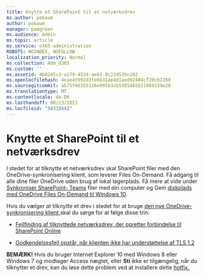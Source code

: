 ```yaml
---
title: Knytte et SharePoint til et netværksdrev
ms.author: pebaum
author: pebaum
manager: pamgreen
ms.audience: Admin
ms.topic: article
ms.service: o365-administration
ROBOTS: NOINDEX, NOFOLLOW
localization_priority: Normal
ms.collection: Adm_O365
ms.custom: ''
ms.assetid: 4b8245c3-a179-4524-ae83-0c22d539c202
ms.openlocfilehash: 4eae45992d3fe6b31ae4d1aed02484cf20cb2260
ms.sourcegitcommit: ab75f66355116e995b3cb5505465b31989339e28
ms.translationtype: MT
ms.contentlocale: da-DK
ms.lasthandoff: 08/13/2021
ms.locfileid: "58315542"
---
```

# <a name="map-a-sharepoint-library-to-a-network-drive"></a>Knytte et SharePoint til et netværksdrev

I stedet for at tilknytte et netværksdrev skal SharePoint filer med den OneDrive-synkronisering klient, som leverer Files On-Demand. Få adgang til alle dine filer OneDrive uden brug af lokal lagerplads. Få mere at vide under [Synkroniser SharePoint- Teams](https://support.microsoft.com/office/sync-sharepoint-and-teams-files-with-your-computer-6de9ede8-5b6e-4503-80b2-6190f3354a88) filer med din computer og Gem [diskplads med OneDrive Files On-Demand til Windows 10](https://support.microsoft.com/office/save-disk-space-with-onedrive-files-on-demand-for-windows-10-0e6860d3-d9f3-4971-b321-7092438fb38e).

Hvis du vælger at tilknytte et drev i stedet for at bruge [den nye OneDrive-synkronisering klient,](https://support.microsoft.com/office/sync-sharepoint-and-teams-files-with-your-computer-6de9ede8-5b6e-4503-80b2-6190f3354a88)skal du sørge for at følge disse trin:

- [Fejlfinding af tilknyttede netværksdrev, der opretter forbindelse til SharePoint Online](https://docs.microsoft.com/sharepoint/support/administration/troubleshoot-mapped-network-drives)

- [Godkendelsesfejl opstår, når klienten ikke har understøttelse af TLS 1.2](https://docs.microsoft.com/sharepoint/troubleshoot/administration/authentication-errors-tls12-support#network-drive-mapped-to-a-sharepoint-library)  

**BEMÆRK!** Hvis du bruger Internet Explorer 10 med Windows 8 eller Windows 7 og modtager Access  nægtet, eller **Sti** ikke er tilgængelig, når du tilknytter et drev, kan du løse dette problem ved at installere dette [hotfix.](https://support.microsoft.com/topic/error-when-you-open-a-sharepoint-document-library-in-windows-explorer-or-map-a-network-drive-to-the-library-after-you-install-internet-explorer-10-96e640ba-059f-9b09-bb91-2a0319ee8b1d)